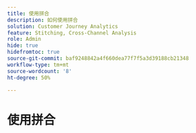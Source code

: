 ```yaml
---
title: 使用拼合
description: 如何使用拼合
solution: Customer Journey Analytics
feature: Stitching, Cross-Channel Analysis
role: Admin
hide: true
hidefromtoc: true
source-git-commit: baf9248842a4f660dea77f7f5a3d39188cb21348
workflow-type: tm+mt
source-wordcount: '8'
ht-degree: 50%

---
```



# 使用拼合

